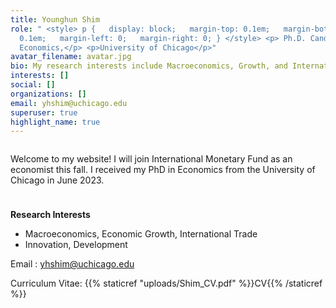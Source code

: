 ```yaml
---
title: Younghun Shim
role: " <style> p {   display: block;   margin-top: 0.1em;   margin-bottom:
  0.1em;   margin-left: 0;   margin-right: 0; } </style> <p> Ph.D. Candidate in
  Economics,</p> <p>University of Chicago</p>"
avatar_filename: avatar.jpg
bio: My research interests include Macroeconomics, Growth, and International Trade
interests: []
social: []
organizations: []
email: yhshim@uchicago.edu
superuser: true
highlight_name: true
---
```

<meta name=theme-color content="#2962ff">

<hr style="height:0.01px; visibility:hidden;" />

Welcome to my website! I will join International Monetary Fund as an economist this fall. I received my PhD in Economics from the University of Chicago in June 2023. 

<hr style="height:10px; visibility:hidden;" />

**R﻿esearch Interests**

<ul><li>M﻿acroeconomics, Economic Growth, International Trade </li> 

<li>Innovation, Development </li></ul>

Email : <font color="#5040ae">yhshim@uchicago.edu </font>

Curriculum Vitae: {{% staticref "uploads/Shim_CV.pdf" %}}CV{{% /staticref %}}